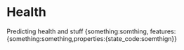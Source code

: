 # Health
Predicting health and stuff
{something:somthing, features:{something:something,properties:{state_code:soemthign}}